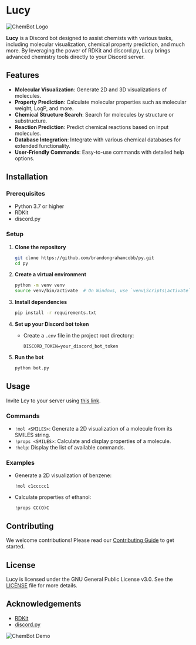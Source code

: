 
# Lucy

![ChemBot Logo](path/to/logo.png)

**Lucy** is a Discord bot designed to assist chemists with various tasks, including molecular visualization, chemical property prediction, and much more. By leveraging the power of RDKit and discord.py, Lucy brings advanced chemistry tools directly to your Discord server.

## Features

- **Molecular Visualization**: Generate 2D and 3D visualizations of molecules.
- **Property Prediction**: Calculate molecular properties such as molecular weight, LogP, and more.
- **Chemical Structure Search**: Search for molecules by structure or substructure.
- **Reaction Prediction**: Predict chemical reactions based on input molecules.
- **Database Integration**: Integrate with various chemical databases for extended functionality.
- **User-Friendly Commands**: Easy-to-use commands with detailed help options.

## Installation

### Prerequisites

- Python 3.7 or higher
- RDKit
- discord.py

### Setup

1. **Clone the repository**
   ```bash
   git clone https://github.com/brandongrahamcobb/py.git
   cd py
   ```

2. **Create a virtual environment**
   ```bash
   python -m venv venv
   source venv/bin/activate  # On Windows, use `venv\Scripts\activate`
   ```

3. **Install dependencies**
   ```bash
   pip install -r requirements.txt
   ```

4. **Set up your Discord bot token**
   - Create a `.env` file in the project root directory:
     ```
     DISCORD_TOKEN=your_discord_bot_token
     ```

5. **Run the bot**
   ```bash
   python bot.py
   ```

## Usage

Invite Lcy to your server using [this link](https://discord.com/oauth2/authorize?client_id=302202228016414721).

### Commands

- `!mol <SMILES>`: Generate a 2D visualization of a molecule from its SMILES string.
- `!props <SMILES>`: Calculate and display properties of a molecule.
- `!help`: Display the list of available commands.

### Examples

- Generate a 2D visualization of benzene:
  ```
  !mol c1ccccc1
  ```

- Calculate properties of ethanol:
  ```
  !props CC(O)C
  ```

## Contributing

We welcome contributions! Please read our [Contributing Guide](CONTRIBUTING.md) to get started.

## License

Lucy is licensed under the GNU General Public License v3.0. See the [LICENSE](LICENSE) file for more details.

## Acknowledgements

- [RDKit](https://www.rdkit.org/)
- [discord.py](https://discordpy.readthedocs.io/en/stable/)

![ChemBot Demo](path/to/demo.gif)
